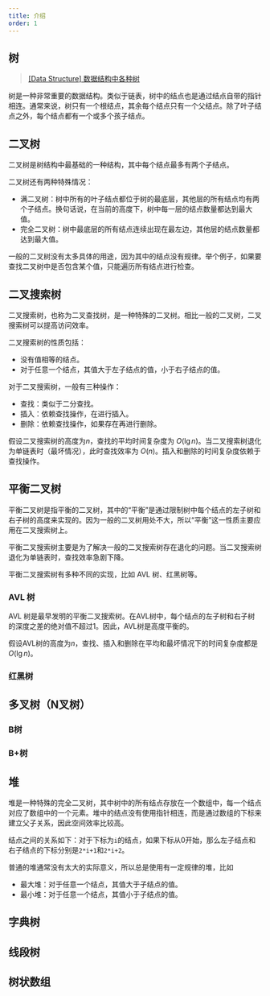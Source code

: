 ```yaml
---
title: 介绍
order: 1
---
```


<!-- more -->

## 树

> [[Data Structure] 数据结构中各种树](https://www.cnblogs.com/maybe2030/p/4732377.html)

树是一种非常重要的数据结构。类似于链表，树中的结点也是通过结点自带的指针相连。通常来说，树只有一个根结点，其余每个结点只有一个父结点。除了叶子结点之外，每个结点都有一个或多个孩子结点。


## 二叉树

二叉树是树结构中最基础的一种结构，其中每个结点最多有两个子结点。

二叉树还有两种特殊情况：

-   满二叉树：树中所有的叶子结点都位于树的最底层，其他层的所有结点均有两个子结点。换句话说，在当前的高度下，树中每一层的结点数量都达到最大值。
-   完全二叉树：树中最底层的所有结点连续出现在最左边，其他层的结点数量都达到最大值。

一般的二叉树没有太多具体的用途，因为其中的结点没有规律。举个例子，如果要查找二叉树中是否包含某个值，只能遍历所有结点进行检查。



## 二叉搜索树

二叉搜索树，也称为二叉查找树，是一种特殊的二叉树。相比一般的二叉树，二叉搜索树可以提高访问效率。

二叉搜索树的性质包括：

-   没有值相等的结点。
-   对于任意一个结点，其值大于左子结点的值，小于右子结点的值。

对于二叉搜索树，一般有三种操作：

-   查找：类似于二分查找。
-   插入：依赖查找操作，在进行插入。
-   删除：依赖查找操作，如果存在再进行删除。

假设二叉搜索树的高度为$n$，查找的平均时间复杂度为 $O(\lg{n})$。当二叉搜索树退化为单链表时（最坏情况），此时查找效率为 $O(n)$。插入和删除的时间复杂度依赖于查找操作。



## 平衡二叉树

平衡二叉树是指平衡的二叉树，其中的“平衡”是通过限制树中每个结点的左子树和右子树的高度来实现的。因为一般的二叉树用处不大，所以“平衡”这一性质主要应用在二叉搜索树上。

平衡二叉搜索树主要是为了解决一般的二叉搜索树存在退化的问题。当二叉搜索树退化为单链表时，查找效率急剧下降。

平衡二叉搜索树有多种不同的实现，比如 AVL 树、红黑树等。

### AVL 树

AVL 树是最早发明的平衡二叉搜索树。在AVL树中，每个结点的左子树和右子树的深度之差的绝对值不超过1。因此，AVL树是高度平衡的。

假设AVL树的高度为$n$，查找、插入和删除在平均和最坏情况下的时间复杂度都是$O(\lg{n})$。

### 红黑树



## 多叉树（N叉树）

### B树

### B+树



## 堆

堆是一种特殊的完全二叉树，其中树中的所有结点存放在一个数组中，每一个结点对应了数组中的一个元素。堆中的结点没有使用指针相连，而是通过数组的下标来建立父子关系，因此空间效率比较高。

结点之间的关系如下：对于下标为`i`的结点，如果下标从0开始，那么左子结点和右子结点的下标分别是`2*i+1`和`2*i+2`。

普通的堆通常没有太大的实际意义，所以总是使用有一定规律的堆，比如

-   最大堆：对于任意一个结点，其值大于子结点的值。
-   最小堆：对于任意一个结点，其值小于子结点的值。



## 字典树

## 线段树

## 树状数组